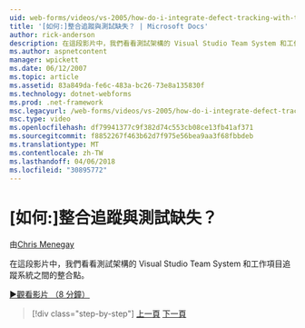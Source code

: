 ```yaml
---
uid: web-forms/videos/vs-2005/how-do-i-integrate-defect-tracking-with-testing
title: '[如何:]整合追蹤與測試缺失？ | Microsoft Docs'
author: rick-anderson
description: 在這段影片中，我們看看測試架構的 Visual Studio Team System 和工作項目追蹤系統之間的整合點。
ms.author: aspnetcontent
manager: wpickett
ms.date: 06/12/2007
ms.topic: article
ms.assetid: 83a849da-fe6c-483a-bc26-73e8a135830f
ms.technology: dotnet-webforms
ms.prod: .net-framework
msc.legacyurl: /web-forms/videos/vs-2005/how-do-i-integrate-defect-tracking-with-testing
msc.type: video
ms.openlocfilehash: df79941377c9f382d74c553cb08ce13fb41af371
ms.sourcegitcommit: f8852267f463b62d7f975e56bea9aa3f68fbbdeb
ms.translationtype: MT
ms.contentlocale: zh-TW
ms.lasthandoff: 04/06/2018
ms.locfileid: "30895772"
---
```

<a name="how-do-i-integrate-defect-tracking-with-testing"></a>[如何:]整合追蹤與測試缺失？
====================
由[Chris Menegay](https://twitter.com/CMenegay)

在這段影片中，我們看看測試架構的 Visual Studio Team System 和工作項目追蹤系統之間的整合點。

[&#9654;觀看影片 （8 分鐘）](https://channel9.msdn.com/Blogs/ASP-NET-Site-Videos/how-do-i-integrate-defect-tracking-with-testing)

> [!div class="step-by-step"]
> [上一頁](the-effects-of-viewstate.md)
> [下一頁](how-do-i-create-my-own-bug-work-item.md)
